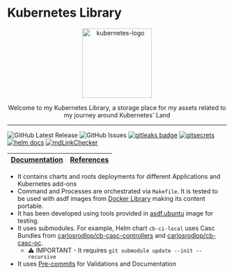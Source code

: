 # Kubernetes Library

<p align="center">
  <img alt="kubernetes-logo" src="https://upload.wikimedia.org/wikipedia/commons/thumb/3/39/Kubernetes_logo_without_workmark.svg/617px-Kubernetes_logo_without_workmark.svg.png?20190926210707" height="160" />
  <p align="center">Welcome to my Kubernetes Library, a storage place for my assets related to my journey around Kubernetes' Land</p>
</p>

---

![GitHub Latest Release](https://img.shields.io/github/v/release/carlosrodlop/K8s-lib?logo=github) ![GitHub Issues](https://img.shields.io/github/issues/carlosrodlop/K8s-lib?logo=github) [![gitleaks badge](https://img.shields.io/badge/protected%20by-gitleaks-blue)](https://github.com/zricethezav/gitleaks#pre-commit) [![gitsecrets](https://img.shields.io/badge/protected%20by-gitsecrets-blue)](https://github.com/awslabs/git-secrets) [![helm docs](https://img.shields.io/badge/docs%20by-helmdocs-blue)](https://github.com/norwoodj/helm-docs) [![mdLinkChecker](https://github.com/carlosrodlop/K8s-lib/actions/workflows/mdLinkChecker.yml/badge.svg)](https://github.com/carlosrodlop/K8s-lib/actions/workflows/mdLinkChecker.yml)

| [Documentation](https://github.com/carlosrodlop/carlosrodlop-docs/tree/main/kubernetes) | [References](https://github.com/carlosrodlop/carlosrodlop-docs#kubernetes) |
| --------------------------------------------------------------------------------------- | -------------------------------------------------------------------------- |

- It contains charts and roots deployments for different Applications and Kubernetes add-ons
- Command and Processes are orchestrated via `Makefile`. It is tested to be used with asdf images from [Docker Library](https://github.com/carlosrodlop/docker-lib) making its content portable.
- It has been developed using tools provided in [asdf.ubuntu](https://github.com/carlosrodlop/docker-lib/tree/v1.1.0/docker/asdf.ubuntu) image for testing.
- It uses submodules. For example, Helm chart `cb-ci-local` uses Casc Bundles from [carlosrodlop/cb-casc-controllers](https://github.com/carlosrodlop/cb-casc-controllers/tree/main) and [carlosrodlop/cb-casc-oc](https://github.com/carlosrodlop/cb-casc-oc/tree/main).
  - ⚠️ IMPORTANT - It requires `git submodule update --init --recursive`
- It uses [Pre-commits](.pre-commit-config.yaml) for Validations and Documentation
